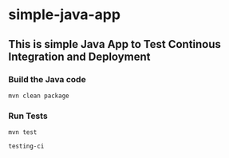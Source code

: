# simple-java-app
## This is simple Java App to Test Continous Integration and Deployment

### Build the Java code
```mvn clean package```

### Run Tests
```mvn test```



```testing-ci```
